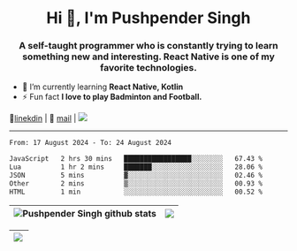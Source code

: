 <h1 align="center">Hi 👋, I'm Pushpender Singh</h1>
<h3 align="center">A self-taught programmer who is constantly trying to learn something new and interesting. React Native is one of my favorite technologies.</h3>

- 🌱 I’m currently learning **React Native, Kotlin**
- ⚡ Fun fact **I love to play Badminton and Football.**

👔[linekdin](https://www.linkedin.com/in/pushpender-singh-240061202/) | 📧 [mail](mailto:pushpendersingh694@gmail.com) | 
<a href="https://github.com/pushpender-singh-ap/pushpender-singh-ap">
    <img src="https://komarev.com/ghpvc/?username=pushpender-singh-ap&style=for-the-badge">
</a>


---

<!--START_SECTION:waka-->

```txt
From: 17 August 2024 - To: 24 August 2024

JavaScript   2 hrs 30 mins   █████████████████░░░░░░░░   67.43 %
Lua          1 hr 2 mins     ███████░░░░░░░░░░░░░░░░░░   28.06 %
JSON         5 mins          ▓░░░░░░░░░░░░░░░░░░░░░░░░   02.46 %
Other        2 mins          ▒░░░░░░░░░░░░░░░░░░░░░░░░   00.93 %
HTML         1 min           ░░░░░░░░░░░░░░░░░░░░░░░░░   00.52 %
```

<!--END_SECTION:waka-->


| <a><img align="center" src="https://github-readme-stats-iota-ecru-15.vercel.app/api?username=pushpender-singh-ap&show_icons=true&include_all_commits=true&theme=buefy&hide_border=true" alt="Pushpender Singh github stats" /></a> | <a><img align="center" src="https://github-readme-stats-iota-ecru-15.vercel.app/api/top-langs/?username=pushpender-singh-ap&layout=compact&theme=buefy&hide_border=true" /></a> |
| ------------- | ------------- |

| <a> <img align="left" src="https://github-readme-streak-stats.herokuapp.com/?user=pushpender-singh-ap" /></br> </a> |
| ------------- |
